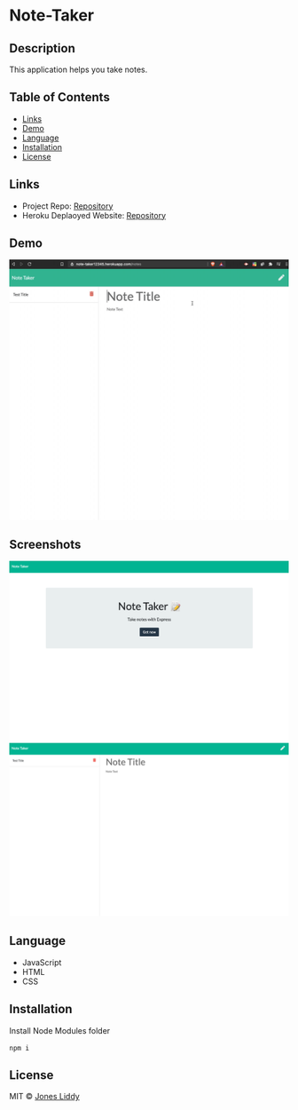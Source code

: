 # Note-Taker

## Description

This application helps you take notes.

## Table of Contents

* [Links](#Links)
* [Demo](#Demo)
* [Language](#Language)
* [Installation](#Installation)
* [License](#License)

## Links

* Project Repo: [Repository](https://github.com/jonesliddy77/Note-Taker)
* Heroku Deplaoyed Website: [Repository](https://note-taker12345.herokuapp.com/)

## Demo

![demo](public/assets/screenR.gif)

## Screenshots
![Screenshot](public/assets/ss1.png)
![Screenshot](public/assets/ss2.png)

## Language

* JavaScript
* HTML
* CSS

## Installation

Install Node Modules folder
```
npm i
```

## License

MIT © [Jones Liddy](https://github.com/jonesliddy77)